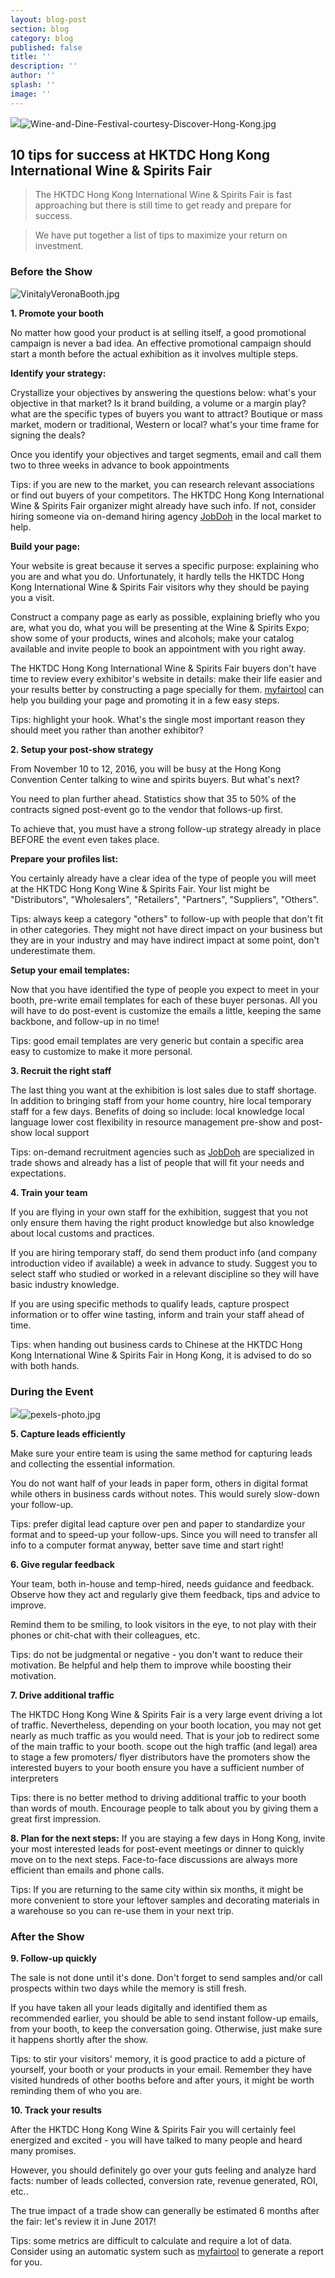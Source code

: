 ```yaml
---
layout: blog-post
section: blog
category: blog
published: false
title: ''
description: ''
author: ''
splash: ''
image: ''
---
```

![]({{site.baseurl}}/media/Wine-and-Dine-Festival-courtesy-Discover-Hong-Kong.jpg)![Wine-and-Dine-Festival-courtesy-Discover-Hong-Kong.jpg]({{site.baseurl}}/media/Wine-and-Dine-Festival-courtesy-Discover-Hong-Kong.jpg)


## 10 tips for success at HKTDC Hong Kong International Wine & Spirits Fair

> The HKTDC Hong Kong International Wine & Spirits Fair is fast approaching but there is still time to get ready and prepare for success.

>We have put together a list of tips to maximize your return on investment.


### Before the Show

![VinitalyVeronaBooth.jpg]({{site.baseurl}}/media/VinitalyVeronaBooth.jpg)

**1. Promote your booth**

No matter how good your product is at selling itself, a good promotional campaign is never a bad idea. An effective promotional campaign should start a month before the actual exhibition as it involves multiple steps.

**Identify your strategy:**

Crystallize your objectives by answering the questions below:
what's your objective in that market? Is it brand building, a volume or a margin play?
what are the specific types of buyers you want to attract? Boutique or mass market, modern or traditional, Western or local?
what's your time frame for signing the deals?

Once you identify your objectives and target segments, email and call them two to three weeks in advance to book appointments

Tips: if you are new to the market, you can research relevant associations or find out buyers of your competitors. The HKTDC Hong Kong International Wine & Spirits Fair organizer might already have such info. If not, consider hiring someone via on-demand hiring agency [JobDoh](https://www.jobdoh.com) in the local market to help.

**Build your page:**

Your website is great because it serves a specific purpose: explaining who you are and what you do. Unfortunately, it hardly tells the HKTDC Hong Kong International Wine & Spirits Fair visitors why they should be paying you a visit.

Construct a company page as early as possible, explaining briefly who you are, what you do, what you will be presenting at the Wine & Spirits Expo; show some of your products, wines and alcohols; make your catalog available and invite people to book an appointment with you right away. 

The HKTDC Hong Kong International Wine & Spirits Fair buyers don't have time to review every exhibitor's website in details: make their life easier and your results better by constructing a page specially for them. [myfairtool](http://www.myfairtool.com/landing/TradeShow_Booth_Promotion.html?) can help you building your page and promoting it in a few easy steps.

Tips: highlight your hook. What's the single most important reason they should meet you rather than another exhibitor?



**2. Setup your post-show strategy**

From November 10 to 12, 2016, you will be busy at the Hong Kong Convention Center talking to wine and spirits buyers. But what's next?

You need to plan further ahead. Statistics show that 35 to 50% of the contracts signed post-event go to the vendor that follows-up first.

To achieve that, you must have a strong follow-up strategy already in place BEFORE the event even takes place.

**Prepare your profiles list:**

You certainly already have a clear idea of the type of people you will meet at the HKTDC Hong Kong Wine & Spirits Fair. Your list might be "Distributors", "Wholesalers", "Retailers", "Partners", "Suppliers", "Others".

Tips: always keep a category "others" to follow-up with people that don't fit in other categories. They might not have direct impact on your business but they are in your industry and may have indirect impact at some point, don't underestimate them.

**Setup your email templates:**

Now that you have identified the type of people you expect to meet in your booth, pre-write email templates for each of these buyer personas. All you will have to do post-event is customize the emails a little, keeping the same backbone, and follow-up in no time!

Tips: good email templates are very generic but contain a specific area easy to customize to make it more personal.


**3. Recruit the right staff**

The last thing you want at the exhibition is lost sales due to staff shortage. In addition to bringing staff from your home country, hire local temporary staff for a few days. 
Benefits of doing so include:
local knowledge
local language
lower cost
flexibility in resource management
pre-show and post-show local support

Tips: on-demand recruitment agencies such as [JobDoh](http://www.jobdoh.com) are specialized in trade shows and already has a list of people that will fit your needs and expectations.

**4. Train your team**

If you are flying in your own staff for the exhibition, suggest that you not only ensure them having the right product knowledge but also knowledge about local customs and practices. 


If you are hiring temporary staff, do send them product info (and company introduction video if available) a week in advance to study. Suggest you to select staff who studied or worked in a relevant discipline so they will have basic industry knowledge.

If you are using specific methods to qualify leads, capture prospect information or to offer wine tasting, inform and train your staff ahead of time.

Tips: when handing out business cards to Chinese at the HKTDC Hong Kong International Wine & Spirits Fair in Hong Kong, it is advised to do so with both hands.


### During the Event

![]({{site.baseurl}}/media/pexels-photo.jpg)![pexels-photo.jpg]({{site.baseurl}}/media/pexels-photo.jpg)


**5. Capture leads efficiently**

Make sure your entire team is using the same method for capturing leads and collecting the essential information.

You do not want half of your leads in paper form, others in digital format while others in business cards without notes. This would surely slow-down your follow-up.

Tips: prefer digital lead capture over pen and paper to standardize your format and to speed-up your follow-ups. Since you will need to transfer all info to a computer format anyway, better save time and start right!


**6. Give regular feedback**

Your team, both in-house and temp-hired, needs guidance and feedback.
Observe how they act and regularly give them feedback, tips and advice to improve.

Remind them to be smiling, to look visitors in the eye, to not play with their phones or chit-chat with their colleagues, etc.

Tips: do not be judgmental or negative - you don't want to reduce their motivation. Be helpful and help them to improve while boosting their motivation.


**7. Drive additional traffic**

The HKTDC Hong Kong Wine & Spirits Fair is a very large event driving a lot of traffic.
Nevertheless, depending on your booth location, you may not get nearly as much traffic as you would need. That is your job to redirect some of the main traffic to your booth.
scope out the high traffic (and legal) area to stage a few promoters/ flyer distributors
have the promoters show the interested buyers to your booth
ensure you have a sufficient number of interpreters 

Tips: there is no better method to driving additional traffic to your booth than words of mouth. Encourage people to talk about you by giving them a great first impression.


**8. Plan for the next steps:**
If you are staying a few days in Hong Kong, invite your most interested leads for post-event meetings or dinner to quickly move on to the next steps. Face-to-face discussions are always more efficient than emails and phone calls.

Tips: If you are returning to the same city within six months, it might be more convenient to store your leftover samples and decorating materials in a warehouse so you can re-use them in your next trip.


### After the Show



**9. Follow-up quickly**

The sale is not done until it's done. Don't forget to send samples and/or call prospects within two days while the memory is still fresh. 

If you have taken all your leads digitally and identified them as recommended earlier, you should be able to send instant follow-up emails, from your booth, to keep the conversation going. Otherwise, just make sure it happens shortly after the show.


Tips: to stir your visitors' memory, it is good practice to add a picture of yourself, your booth or your products in your email. Remember they have visited hundreds of other booths before and after yours, it might be worth reminding them of who you are.

**10. Track your results**

After the HKTDC Hong Kong Wine & Spirits Fair you will certainly feel energized and excited - you will have talked to many people and heard many promises.

However, you should definitely go over your guts feeling and analyze hard facts: number of leads collected, conversion rate, revenue generated, ROI, etc..

The true impact of a trade show can generally be estimated 6 months after the fair: let's review it in June 2017!

Tips: some metrics are difficult to calculate and require a lot of data. Consider using an automatic system such as [myfairtool](http://www.myfairtool.com/landing/Analyzing_Tradeshow.html?trk=backlink) to generate a report for you.
